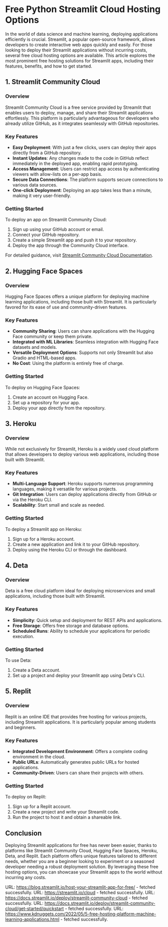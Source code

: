 # Free Python Streamlit Cloud Hosting Options

In the world of data science and machine learning, deploying applications efficiently is crucial. Streamlit, a popular open-source framework, allows developers to create interactive web apps quickly and easily. For those looking to deploy their Streamlit applications without incurring costs, several free cloud hosting options are available. This article explores the most prominent free hosting solutions for Streamlit apps, including their features, benefits, and how to get started.

## 1. Streamlit Community Cloud

### Overview
Streamlit Community Cloud is a free service provided by Streamlit that enables users to deploy, manage, and share their Streamlit applications effortlessly. This platform is particularly advantageous for developers who already utilize GitHub, as it integrates seamlessly with GitHub repositories.

### Key Features
- **Easy Deployment**: With just a few clicks, users can deploy their apps directly from a GitHub repository.
- **Instant Updates**: Any changes made to the code in GitHub reflect immediately in the deployed app, enabling rapid prototyping.
- **Access Management**: Users can restrict app access by authenticating viewers with allow-lists on a per-app basis.
- **Secure Data Connections**: The platform supports secure connections to various data sources.
- **One-click Deployment**: Deploying an app takes less than a minute, making it very user-friendly.

### Getting Started
To deploy an app on Streamlit Community Cloud:
1. Sign up using your GitHub account or email.
2. Connect your GitHub repository.
3. Create a simple Streamlit app and push it to your repository.
4. Deploy the app through the Community Cloud interface.

For detailed guidance, visit [Streamlit Community Cloud Documentation](https://docs.streamlit.io/deploy/streamlit-community-cloud).

## 2. Hugging Face Spaces

### Overview
Hugging Face Spaces offers a unique platform for deploying machine learning applications, including those built with Streamlit. It is particularly favored for its ease of use and community-driven features.

### Key Features
- **Community Sharing**: Users can share applications with the Hugging Face community or keep them private.
- **Integrated with ML Libraries**: Seamless integration with Hugging Face datasets and models.
- **Versatile Deployment Options**: Supports not only Streamlit but also Gradio and HTML-based apps.
- **No Cost**: Using the platform is entirely free of charge.

### Getting Started
To deploy on Hugging Face Spaces:
1. Create an account on Hugging Face.
2. Set up a repository for your app.
3. Deploy your app directly from the repository.

## 3. Heroku

### Overview
While not exclusively for Streamlit, Heroku is a widely used cloud platform that allows developers to deploy various web applications, including those built with Streamlit.

### Key Features
- **Multi-Language Support**: Heroku supports numerous programming languages, making it versatile for various projects.
- **Git Integration**: Users can deploy applications directly from GitHub or via the Heroku CLI.
- **Scalability**: Start small and scale as needed.

### Getting Started
To deploy a Streamlit app on Heroku:
1. Sign up for a Heroku account.
2. Create a new application and link it to your GitHub repository.
3. Deploy using the Heroku CLI or through the dashboard.

## 4. Deta

### Overview
Deta is a free cloud platform ideal for deploying microservices and small applications, including those built with Streamlit.

### Key Features
- **Simplicity**: Quick setup and deployment for REST APIs and applications.
- **Free Storage**: Offers free storage and database options.
- **Scheduled Runs**: Ability to schedule your applications for periodic execution.

### Getting Started
To use Deta:
1. Create a Deta account.
2. Set up a project and deploy your Streamlit app using Deta's CLI.

## 5. Replit

### Overview
Replit is an online IDE that provides free hosting for various projects, including Streamlit applications. It is particularly popular among students and beginners.

### Key Features
- **Integrated Development Environment**: Offers a complete coding environment in the cloud.
- **Public URLs**: Automatically generates public URLs for hosted applications.
- **Community-Driven**: Users can share their projects with others.

### Getting Started
To deploy on Replit:
1. Sign up for a Replit account.
2. Create a new project and write your Streamlit code.
3. Run the project to host it and obtain a shareable link.

## Conclusion

Deploying Streamlit applications for free has never been easier, thanks to platforms like Streamlit Community Cloud, Hugging Face Spaces, Heroku, Deta, and Replit. Each platform offers unique features tailored to different needs, whether you are a beginner looking to experiment or a seasoned developer needing a robust deployment solution. By leveraging these free hosting options, you can showcase your Streamlit apps to the world without incurring any costs.

URL: https://blog.streamlit.io/host-your-streamlit-app-for-free/ - fetched successfully.
URL: https://streamlit.io/cloud - fetched successfully.
URL: https://docs.streamlit.io/deploy/streamlit-community-cloud - fetched successfully.
URL: https://docs.streamlit.io/deploy/streamlit-community-cloud/get-started/quickstart - fetched successfully.
URL: https://www.kdnuggets.com/2022/05/5-free-hosting-platform-machine-learning-applications.html - fetched successfully.